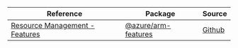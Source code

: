 | Reference | Package | Source |
|---|---|---|
|[Resource Management - Features](arm-features-readme)|[@azure/arm-features](https://www.npmjs.com/package/@azure/arm-features)|[Github](https://github.com/Azure/azure-sdk-for-js/blob/main/sdk/features/arm-features)|
